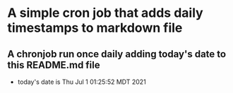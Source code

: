 A simple cron job that adds daily timestamps to markdown file
============================================================
## A chronjob run once daily adding today's date to this README.md file
* today's date is Thu Jul  1 01:25:52 MDT 2021
